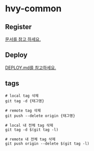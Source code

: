 # hvy-common

## Register
[문서를 참고 하세요.](https://central.sonatype.org/publish/publish-guide/)

## Deploy
[DEPLOY.md를 참고하세요.](docs/DEPLOY.md)


## tags
```shell
# local tag 삭제
git tag -d {태그명}

# remote tag 삭제
git push --delete origin {태그명}

# local 내 전체 tag 삭제
git tag -d $(git tag -l)

# remote 내 전체 tag 삭제
git push origin --delete $(git tag -l)
```